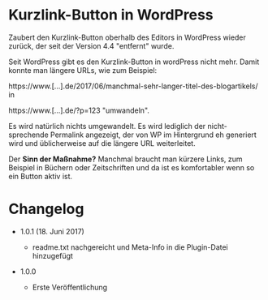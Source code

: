 # Kurzlink-Button in WordPress

Zaubert den Kurzlink-Button oberhalb des Editors in WordPress wieder zurück, der seit der Version 4.4 "entfernt" wurde.

Seit WordPress gibt es den Kurzlink-Button in wordPress nicht mehr. Damit konnte man längere URLs, wie zum Beispiel:

https://www.[...].de/2017/06/manchmal-sehr-langer-titel-des-blogartikels/ in 

https://www.[...].de/?p=123 "umwandeln".

Es wird natürlich nichts umgewandelt. Es wird lediglich der nicht-sprechende Permalink angezeigt, der von WP im Hintergrund eh generiert wird und üblicherweise auf die längere URL weiterleitet.

Der **Sinn der Maßnahme?** Manchmal braucht man kürzere Links, zum Beispiel in Büchern oder Zeitschriften und da ist es komfortabler wenn so ein Button aktiv ist.

# Changelog #
- 1.0.1 (18. Juni 2017)
  - readme.txt nachgereicht und Meta-Info in die Plugin-Datei hinzugefügt

- 1.0.0
  - Erste Veröffentlichung

